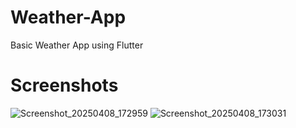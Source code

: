 # Weather-App
Basic Weather App using Flutter 




# Screenshots

![Screenshot_20250408_172959](https://github.com/user-attachments/assets/4bd5f0d5-ef64-42e2-9209-4f13844e377b)
![Screenshot_20250408_173031](https://github.com/user-attachments/assets/de810288-db11-42b1-b062-90c0832bfa34)


